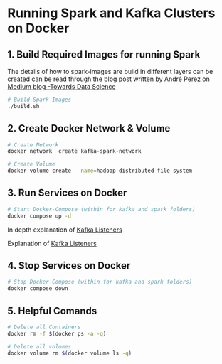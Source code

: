 
# Running Spark and Kafka Clusters on Docker

## 1. Build Required Images for running Spark

The details of how to spark-images are build in different layers can be created can be read through
the blog post written by André Perez on [Medium blog -Towards Data Science](https://towardsdatascience.com/apache-spark-cluster-on-docker-ft-a-juyterlab-interface-418383c95445)

```bash
# Build Spark Images
./build.sh 
```

## 2. Create Docker Network & Volume

```bash
# Create Network
docker network  create kafka-spark-network

# Create Volume
docker volume create --name=hadoop-distributed-file-system
```

## 3. Run Services on Docker

```bash
# Start Docker-Compose (within for kafka and spark folders)
docker compose up -d
```

In depth explanation of [Kafka Listeners](https://www.confluent.io/blog/kafka-listeners-explained/)

Explanation of [Kafka Listeners](https://www.confluent.io/blog/kafka-listeners-explained/)

## 4. Stop Services on Docker

```bash
# Stop Docker-Compose (within for kafka and spark folders)
docker compose down
```

## 5. Helpful Comands

```bash
# Delete all Containers
docker rm -f $(docker ps -a -q)

# Delete all volumes
docker volume rm $(docker volume ls -q)
```

